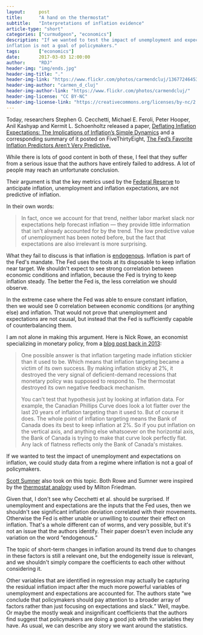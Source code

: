 ```yaml
---
layout:     post
title:      "A hand on the thermostat"
subtitle:   "Interpretations of inflation evidence" 
article-type: "short"
categories: ["curmudgeon", "economics"]
description: "If we wanted to test the impact of unemployment and expectations on inflation, we could study data from a regime where
inflation is not a goal of policymakers."
tags:       ["economics"]
date:       2017-03-03 12:00:00
author:     "RDJ"
header-img: "img/ends.jpg"
header-img-title: "."
header-img-link: "https://www.flickr.com/photos/carmendcluj/13677246453/"
header-img-author: "carmen_d_cluj"
header-img-author-link: "https://www.flickr.com/photos/carmendcluj/"
header-img-license: "CC BY-NC"
header-img-license-link: "https://creativecommons.org/licenses/by-nc/2.0/"
---
```


[Inflation 538]: https://fivethirtyeight.com/features/the-feds-favorite-inflation-predictors-arent-very-predictive/
[Paper Booth]: https://research.chicagobooth.edu/igm/usmpf/usmpf-paper
[Sumner]: http://econlog.econlib.org/archives/2015/10/a_theory_of_hou.html
[Rowe]: http://worthwhile.typepad.com/worthwhile_canadian_initi/2013/01/did-inflation-targeting-make-inflation-stickier.html
[Friedman]: http://www.msjc.edu/danpynn/documents/thefedsthermostat.pdf
[The Fed]: https://en.wikipedia.org/wiki/Federal_Reserve_System
[Endogeneity]: https://en.wikipedia.org/wiki/Endogeneity_(econometrics)

Today, researchers Stephen G. Cecchetti, Michael E. Feroli, Peter Hooper, Anil Kashyap and Kermit L. Schoenholtz 
released a paper, [Deflating Inflation Expectations: The Implications of Inflation’s Simple Dynamics][Paper Booth]
and a corresponding summary of it posted on FiveThirtyEight,
[The Fed’s Favorite Inflation Predictors Aren’t Very Predictive.][Inflation 538]

While there is lots of good content in both of these, I feel that they suffer from a serious issue that the authors have
entirely failed to address. A lot of people may reach an unfortunate conclusion.

Their argument is that the key metrics used by the [Federal Reserve][The Fed] to anticipate inflation, unemployment and
inflation expectations, are not predictive of inflation.

In their own words:

> In fact, once we account for that trend, neither labor market slack nor expectations help forecast inflation — they
> provide little information that isn’t already accounted for by the trend. The low predictive value of unemployment has
> been noted before, but the fact that expectations are also irrelevant is more surprising.

What they fail to discuss is that inflation is [endogenous][Endogeneity]. Inflation is part of the Fed's mandate. The Fed uses the
tools at its disposable to keep inflation near target. We shouldn't expect to see strong correlation between economic
conditions and inflation, because the Fed is trying to keep inflation steady. The better the Fed is, the less
correlation we should observe.

In the extreme case where the Fed was able to ensure constant inflation, then we would see 0 correlation between
economic conditions (or anything else) and inflation. That would not prove that unemployment and expectations are not
causal, but instead that the Fed is sufficiently capable of counterbalancing them.

I am not alone in making this argument. Here is Nick Rowe, an economist specializing in monetary policy, from a [blog
post back in 2013][Rowe]:

> One possible answer is that inflation targeting made inflation stickier than it used to be. Which means that inflation
> targeting became a victim of its own success. By making inflation sticky at 2%, it destroyed the very signal of
> deficient-demand recessions that monetary policy was supposed to respond to. The thermostat destroyed its own negative
> feedback mechanism.
>
> You can't test that hypothesis just by looking at inflation data. For example, the Canadian Phillips Curve does look a
> lot flatter over the last 20 years of inflation targeting than it used to. But of course it does. The whole point of
> inflation targeting means the Bank of Canada does its best to keep inflation at 2%. So if you put inflation on the
> vertical axis, and anything else whatsoever on the horizontal axis, the Bank of Canada is trying to make that curve look
> perfectly flat. Any lack of flatness reflects only the Bank of Canada's mistakes.

If we wanted to test the impact of unemployment and expectations on inflation, we could study data from a regime where
inflation is not a goal of policymakers.

[Scott Sumner][Sumner] also took on this topic. Both Rowe and Sumner were inspired by the
[thermostat analogy][Friedman] used by Milton Friedman. 

Given that, I don't see why Cecchetti et al. should be surprised. If unemployment and expectations are the inputs that the Fed uses,
then we shouldn't see significant inflation deviation correlated with their movements. Otherwise the Fed is either
unable or unwilling to counter their effect on inflation. That's a whole different can of worms, and very possible, but
it's not an issue that the authors identify. Their paper doesn't even include any variation on the word “endogenous.”

The topic of short-term changes in inflation around its trend due to changes in these factors is still
a relevant one, but the endogeneity issue is relevant, and we shouldn't simply compare the coefficients to each other
without considering it.

Other variables that are identified in regression may actually be capturing the residual inflation impact after the much
more powerful variables of unemployment and expectations are accounted for. The authors state “we conclude that
policymakers should pay attention to a broader array of factors rather than just focusing on expectations and slack.”
Well, maybe. Or maybe the mostly weak and insignificant coefficients that the authors find suggest that policymakers are
doing a good job with the variables they have. As usual, we can describe any story we want around the statistics.
